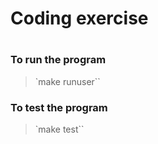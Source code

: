 # Coding exercise
#

### To run the program
> `make runuser``


### To test the program
> `make test``